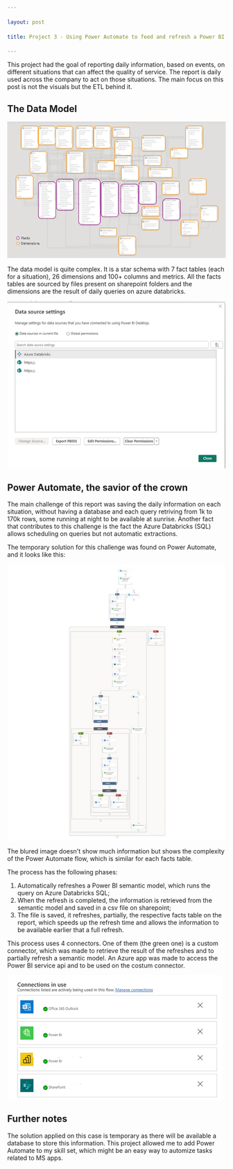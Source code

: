 ```yaml
---

layout: post

title: Project 3 - Using Power Automate to feed and refresh a Power BI dataset

---
```


This project had the goal of reporting daily information, based on events, on different situations that can affect the quality of service. 
The report is daily used across the company to act on those situations.
The main focus on this post is not the visuals but the ETL behind it.


## The Data Model

![Data Model](/public/images/datamodel.png)

The data model is quite complex. It is a star schema with 7 fact tables (each for a situation), 26 dimensions and 100+ columns and metrics.
All the facts tables are sourced by files present on sharepoint folders and the dimensions are the result of daily queries on azure databricks.

![Data Model](/public/images/p3_datasources.png)

## Power Automate, the savior of the crown

The main challenge of this report was saving the daily information on each situation, without having a database and each query retriving from 1k to 170k rows, some running at night to be available at sunrise. 
Another fact that contributes to this challenge is the fact the Azure Databricks (SQL) allows scheduling on queries but not automatic extractions.

The temporary solution for this challenge was found on Power Automate, and it looks like this:

![Power Automate Flow](/public/images/p3_pwa_schema.jpeg)

The blured image doesn't show much information but shows the complexity of the Power Automate flow, which is similar for each facts table.

The process has the following phases:
1. Automatically refreshes a Power BI semantic model, which runs the query on Azure Databricks SQL;
2. When the refresh is completed, the information is retrieved from the semantic model and saved in a csv file on sharepoint;
3. The file is saved, it refreshes, partially, the respective facts table on the report, which speeds up the refresh time and allows the information to be available earlier that a full refresh.

This process uses 4 connectors. 
One of them (the green one) is a custom connector, which was made to retrieve the result of the refreshes and to partially refresh a semantic model.
An Azure app was made to access the Power BI service api and to be used on the costum connector.

![Power Automate connectors](/public/images/p3_pwa_connectors.png)

## Further notes

The solution applied on this case is temporary as there will be available a database to store this information. 
This project allowed me to add Power Automate to my skill set, which might be an easy way to automize tasks related to MS apps. 
